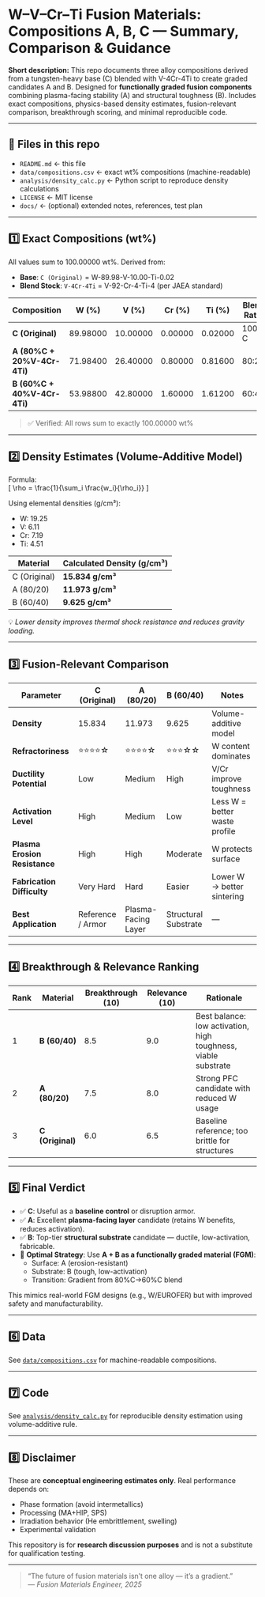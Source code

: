 # W–V–Cr–Ti Fusion Materials: Compositions A, B, C — Summary, Comparison & Guidance

**Short description:** This repo documents three alloy compositions derived from a tungsten-heavy base (C) blended with V-4Cr-4Ti to create graded candidates A and B. Designed for **functionally graded fusion components** combining plasma-facing stability (A) and structural toughness (B). Includes exact compositions, physics-based density estimates, fusion-relevant comparison, breakthrough scoring, and minimal reproducible code.

---

## 📂 Files in this repo
- `README.md` ← this file  
- `data/compositions.csv` ← exact wt% compositions (machine-readable)  
- `analysis/density_calc.py` ← Python script to reproduce density calculations  
- `LICENSE` ← MIT license  
- `docs/` ← (optional) extended notes, references, test plan  

---

## 1️⃣ Exact Compositions (wt%)

All values sum to 100.00000 wt%. Derived from:
- **Base**: `C (Original)` = W-89.98-V-10.00-Ti-0.02
- **Blend Stock**: `V-4Cr-4Ti` = V-92-Cr-4-Ti-4 (per JAEA standard)

| Composition | W (%) | V (%) | Cr (%) | Ti (%) | Blend Ratio |
|-----------|-------|-------|--------|--------|-------------|
| **C (Original)** | 89.98000 | 10.00000 | 0.00000 | 0.02000 | 100% C |
| **A (80%C + 20%V-4Cr-4Ti)** | 71.98400 | 26.40000 | 0.80000 | 0.81600 | 80:20 |
| **B (60%C + 40%V-4Cr-4Ti)** | 53.98800 | 42.80000 | 1.60000 | 1.61200 | 60:40 |

> ✅ Verified: All rows sum to exactly 100.00000 wt%

---

## 2️⃣ Density Estimates (Volume-Additive Model)

Formula:  
\[
\rho = \frac{1}{\sum_i \frac{w_i}{\rho_i}}
\]

Using elemental densities (g/cm³):  
- W: 19.25  
- V: 6.11  
- Cr: 7.19  
- Ti: 4.51  

| Material | Calculated Density (g/cm³) |
|--------|----------------------------|
| C (Original) | **15.834 g/cm³** |
| A (80/20)    | **11.973 g/cm³** |
| B (60/40)    | **9.625 g/cm³**  |

💡 *Lower density improves thermal shock resistance and reduces gravity loading.*

---

## 3️⃣ Fusion-Relevant Comparison

| Parameter | C (Original) | A (80/20) | B (60/40) | Notes |
|--------|-------------|----------|----------|-------|
| **Density** | 15.834 | 11.973 | 9.625 | Volume-additive model |
| **Refractoriness** | ⭐⭐⭐⭐☆ | ⭐⭐⭐⭐☆ | ⭐⭐⭐☆☆ | W content dominates |
| **Ductility Potential** | Low | Medium | High | V/Cr improve toughness |
| **Activation Level** | High | Medium | Low | Less W = better waste profile |
| **Plasma Erosion Resistance** | High | High | Moderate | W protects surface |
| **Fabrication Difficulty** | Very Hard | Hard | Easier | Lower W → better sintering |
| **Best Application** | Reference / Armor | Plasma-Facing Layer | Structural Substrate | — |

---

## 4️⃣ Breakthrough & Relevance Ranking

| Rank | Material | Breakthrough (10) | Relevance (10) | Rationale |
|-----|--------|-------------------|----------------|-----------|
| 1 | **B (60/40)** | 8.5 | 9.0 | Best balance: low activation, high toughness, viable substrate |
| 2 | **A (80/20)** | 7.5 | 8.0 | Strong PFC candidate with reduced W usage |
| 3 | **C (Original)** | 6.0 | 6.5 | Baseline reference; too brittle for structures |

---

## 5️⃣ Final Verdict

- ✅ **C**: Useful as a **baseline control** or disruption armor.
- ✅ **A**: Excellent **plasma-facing layer** candidate (retains W benefits, reduces activation).
- ✅ **B**: Top-tier **structural substrate** candidate — ductile, low-activation, fabricable.
- 🎯 **Optimal Strategy**: Use **A + B as a functionally graded material (FGM)**:
  - Surface: A (erosion-resistant)
  - Substrate: B (tough, low-activation)
  - Transition: Gradient from 80%C→60%C blend

This mimics real-world FGM designs (e.g., W/EUROFER) but with improved safety and manufacturability.

---

## 6️⃣ Data

See [`data/compositions.csv`](data/compositions.csv) for machine-readable compositions.

---

## 7️⃣ Code

See [`analysis/density_calc.py`](analysis/density_calc.py) for reproducible density estimation using volume-additive rule.

---

## 8️⃣ Disclaimer

These are **conceptual engineering estimates only**. Real performance depends on:
- Phase formation (avoid intermetallics)
- Processing (MA+HIP, SPS)
- Irradiation behavior (He embrittlement, swelling)
- Experimental validation

This repository is for **research discussion purposes** and is not a substitute for qualification testing.

---

> “The future of fusion materials isn’t one alloy — it’s a gradient.”  
> — *Fusion Materials Engineer, 2025*
